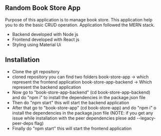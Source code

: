 ## Random Book Store App

Purpose of this application is to manage book store. This application help you to do the basic CRUD operation. Application followed the MERN stack. 
- Backend developed with Node js
- Frontend developed with React js
- Styling using Material Ui

## Installation

- Clone the git repository 
- cloned repository you can find two folders 
    book-store-app -> which represent the frontend application
    book-store-app-backend -> Which represent the backend application
- Now go to "book-store-app-backend" (cd book-store-app-backend) and do "npm i" to install the dependencies in the package.json file
- Then do "npm start" this will start the backend application
- After that go to "book-store-app" (cd book-store-app) and do "npm i" o install the dependencies in the package.json file (NOTE: if you get any issue while installation with the peer dependencies plese add --legacy-peer-deps flag)
- Finally do "npm start" this will start the frontend application


